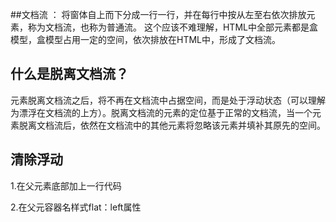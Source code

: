 ##文档流 ：
将窗体自上而下分成一行一行，并在每行中按从左至右依次排放元素，称为文档流，也称为普通流。
这个应该不难理解，HTML中全部元素都是盒模型，盒模型占用一定的空间，依次排放在HTML中，形成了文档流。

## 什么是脱离文档流？
元素脱离文档流之后，将不再在文档流中占据空间，而是处于浮动状态（可以理解为漂浮在文档流的上方）。脱离文档流的元素的定位基于正常的文档流，当一个元素脱离文档流后，依然在文档流中的其他元素将忽略该元素并填补其原先的空间。
## 清除浮动
1.在父元素底部加上一行代码<div style="clear:left（both）"></div>
2.在父元容器名样式flat：left属性